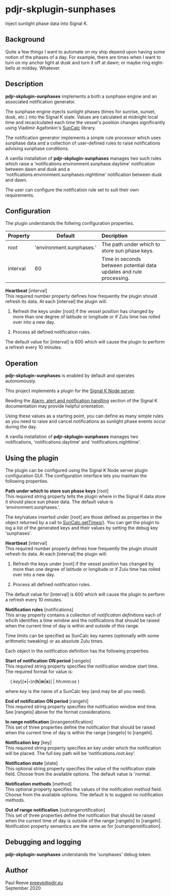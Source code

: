 # pdjr-skplugin-sunphases

Inject sunlight phase data into Signal K.

## Background

Quite a few things I want to automate on my ship depend upon having
some notion of the phases of a day.
For example, there are times when I want to turn on my anchor light
at dusk and turn it off at dawn; or maybe ring eight-bells at midday.
Whatever.

## Description

__pdjr-skplugin-sunphases__ implements a both a sunphase engine and an
associated notification generator.

The sunphase engine injects sunlight phases (times for sunrise, sunset,
dusk, etc.) into the Signal K state.
Values are calculated at midnight local time and recaclculated each
time the vessel's position changes significantly using Vladimir
Agafonkin's [SunCalc](https://github.com/mourner/suncalc) library.

The notification generator implements a simple rule processor which
uses sunphase data and a collection of user-defined rules to raise
notifications advising sunphase conditions.

A vanilla installation of __pdjr-skplugin-sunphases__ manages two
such rules which raise a 'notifications.environment.sunphase.daytime'
notification between dawn and dusk and a
'notifications.environment.sunphases.nighttime' notification between
dusk and dawn.

The user can configure the notification rule set to suit their own
requirements.  

## Configuration

The plugin understands the follwing configuration properties.

| Property | Default | Decription |
| :------- | ------- | :--------- |
| root     | 'environment.sunphases.' | The path under which to store sun phase keys. |
| interval | 60      | Time in seconds between potential data updates and rule processing. |

__Heartbeat__ [interval]\
This required number property defines how frequently the plugin should
refresh its data.
At each [interval] the plugin will:

1. Refresh the keys under [root] if the vessel position has changed by
more than one degree of latitude or longitude or if Zulu time has
rolled over into a new day.

2. Process all defined notification rules.
 
The default value for [interval] is 600 which will cause the plugin to
perform a refresh every 10 minutes.



## Operation

__pdjr-skplugin-sunphases__ is enabled by default and operates autonomously.


This project implements a plugin for the
[Signal K Node server](https://github.com/SignalK/signalk-server-node).

Reading the [Alarm, alert and notification handling](http://signalk.org/specification/1.0.0/doc/notifications.html)
section of the Signal K documentation may provide helpful orientation.


Using these values as a starting point, you can define as many simple
rules as you need to raise and cancel notifications as sunlight phase
events occur during the day.

A vanilla installation of __pdjr-skplugin-sunphases__ manages two
notifications, 'notifications.daytime' and 'notifications.nighttime'. 

## Using the plugin


The plugin can be configured using the Signal K Node server plugin
configuration GUI.
The configuration interface lets you maintain the following properties.
 
__Path under which to store sun phase keys__ [root]\
This required string property tells the plugin where in the Signal K
data store it should place sun phase data.
The default value is 'environment.sunphases.'.

The key/values inserted under [root] are those defined as properties in
the object returned by a call to
[SunCalc.getTimes()](https://github.com/mourner/suncalc#sunlight-times).
You can get the plugin to log a list of the generated keys and their
values by setting the debug key 'sunphases'.

__Heartbeat__ [interval]\
This required number property defines how frequently the plugin should
refresh its data.
At each [interval] the plugin will:

1. Refresh the keys under [root] if the vessel position has changed by
more than one degree of latitude or longitude or if Zulu time has
rolled over into a new day.

2. Process all defined notification rules.
 
The default value for [interval] is 600 which will cause the plugin to
perform a refresh every 10 minutes.

__Notification rules__ [notifications]\
This array property contains a collection of *notification definitions*
each of whcih identifies a time window and the notifications that
should be raised when the current time of day is within and outside of
this range.

Time limits can be specified as SunCalc key names (optionally with some
arithmetic tweaking) or as absolute Zulu times.

Each object in the notification definition has the following
properties.

__Start of notification ON period__ [rangelo]\
This required string property specifies the notification window start
time.
The required format for value is:

&nbsp;&nbsp;&nbsp;&nbsp;( *key*[(__+__|__-__)*n*(__h__|__m__|__s__)] | *hh*__:__*mm*__:__*ss* )

where *key* is the name of a SunCalc key (and may be all you need).

__End of notification ON period__ [rangehi]\
This required string property specifies the notification window end
time.
See [rangelo] above for the format considerations.

__In range notification__ [inrangenotification]\
This set of three properties define the notification that should be
raised when the current time of day is within the range [rangelo] to
[rangehi].

__Notification key__ [key]\
This required string property specifies an key under which the
notification will be placed.
The full key path will be 'notifications.*root*.*key*'.

__Notification state__ [state]\
This optional string property specifies the value of the notification
state field.
Choose from the available options.
The default value is 'normal.

__Notification methods__ [method]\
This optional property specifies the values of the notification method
field.
Choose from the available options.
The default is to suggest no notification methods.

__Out of range notification__ [outrangenotification]\
This set of three properties define the notification that should be
raised when the current time of day is outside of the range [rangelo]
to [rangehi].
Notification property semantics are the same as for
[outrangenotification].

## Debugging and logging

__pdjr-skplugin-sunphases__ understands the 'sunphases' debug token.

## Author

Paul Reeve <preeve@pdjr.eu>\
September 2020

